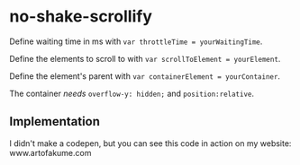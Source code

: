 <h1>no-shake-scrollify</h1>

Define waiting time in ms with `var throttleTime = yourWaitingTime`.

Define the elements to scroll to with `var scrollToElement = yourElement`.

Define the element's parent with `var containerElement = yourContainer`.

The container *needs* `overflow-y: hidden;` and `position:relative`.

<h2>Implementation</h2>
I didn't make a codepen, but you can see this code in action on my website:
www.artofakume.com
